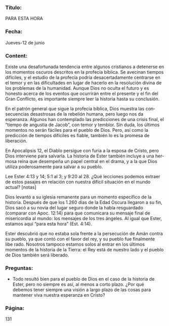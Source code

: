 ### Título:

PARA ESTA HORA

### Fecha:

Jueves-12 de junio

### Content:

Existe una desafortunada tendencia entre algunos cristianos a detenerse en los
momentos oscuros descritos en la profecía bíblica. Se avecinan tiempos difíciles,
y el estudio de la profecía podría desacertadamente centrarse en el temor y en
las dificultades en lugar de hacerlo en la resolución divina de los problemas
de la humanidad. Aunque Dios no oculta el futuro y es honesto acerca de los
eventos que ocurrirán entre el presente y el fin del Gran Conflicto, es importante
siempre leer la historia hasta su conclusión.

En el patrón general que sigue la profecía bíblica, Dios muestra las con­
secuencias desastrosas de la rebelión humana, pero luego nos da esperanza.
Algunos han contemplado las predicciones de una crisis final, el “tiempo de
angustia de Jacob”, con temor y temblor. Sin duda, los últimos momentos no
serán fáciles para el pueblo de Dios. Pero, así como la predicción de tiempos
difíciles es fiable, también lo es la promesa de liberación.

En Apocalipsis 12, el Diablo persigue con furia a la esposa de Cristo, pero
Dios interviene para salvarla. La historia de Ester también incluye a una her­
mosa reina que desempeña un papel central en el drama, y a la que Dios utiliza
poderosamente para salvar a su pueblo.

Lee Ester 4:13 y 14; 5:1 al 3; y 9:20 al 28. ¿Qué lecciones podemos extraer de
estos pasajes en relación con nuestra difícil situación en el mundo actual? [notas]

Dios levantó a su iglesia remanente para un momento específico de la
historia. Después de que los 1.260 días de la Edad Oscura llegaron a su fin,
Dios sacó a su novia del lugar seguro donde la había resguardado (comparar
con Apoc. 12:14) para que comunicara su mensaje final de misericordia al
mundo: los mensajes de los tres ángeles. Al igual que Ester, estamos aquí
“para esta hora” (Est. 4:14).

Ester descubrió que no estaba sola frente a la persecución de Amán contra
su pueblo, ya que contó con el favor del rey, y su pueblo fue finalmente libe­
rado. Nosotros tampoco estamos solos al entrar en los últimos momentos
de la historia de la Tierra: el Rey está de nuestro lado y el pueblo de Dios
también será liberado.

### Preguntas:

- Todo resultó bien para el pueblo de Dios en el caso de la historia de Ester, pero
  no siempre es así, al menos a corto plazo. ¿Por qué debemos tener siempre una
  visión a largo plazo de las cosas para mantener viva nuestra esperanza en Cristo?

### Página:

131
